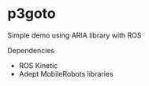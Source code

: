 # p3goto


Simple demo using ARIA library with ROS

Dependencies
* ROS Kinetic
* Adept MobileRobots libraries
